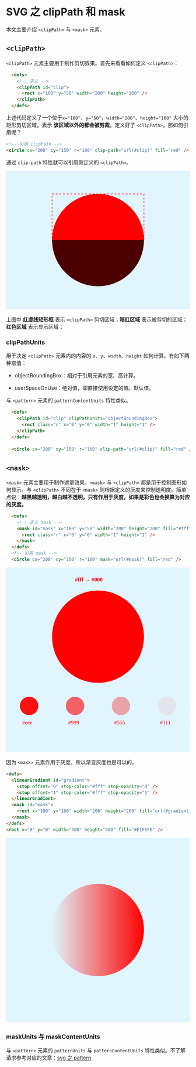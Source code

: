 # SVG 之 clipPath 和 mask

本文主要介绍 `<clipPath>` 与 `<mask>` 元素。

## `<clipPath>`

`<clipPath>` 元素主要用于制作剪切效果。首先来看看如何定义 `<clipPath>`：

```html
  <defs>
    <!-- 定义 -->
    <clipPath id="clip">
      <rect x="100" y="50" width="200" height="100" />
    </clipPath>
  </defs>
```

上述代码定义了一个位于`x="100"`、`y="50"`，`width="200"`、`height="100"` 大小的矩形剪切区域。表示 **该区域以外的都会被剪裁**。定义好了 `<clipPath>`，那如何引用呢？

```html
<!-- 引用 clipPath -->
<circle cx="200" cy="150" r="100" clip-path="url(#clip)" fill="red" />
```
通过 `clip-path` 特性就可以引用刚定义的 `<clipPath>`。

![clippath](./imgs/clip.svg)

上图中 **红虚线矩形框** 表示 `<clipPath>` 剪切区域；**暗红区域** 表示被剪切的区域；**红色区域** 表示显示区域；

### clipPathUnits

用于决定 `<clipPath>` 元素内的内容的 `x`、`y`、`width`、`height` 如何计算。有如下两种取值：

- objectBoundingBox：相对于引用元素的宽、高计算。

- userSpaceOnUse：绝对值，即直接使用设定的值。默认值。

与 `<pattern>` 元素的 `patternContentUnits` 特性类似。

```html
  <defs>
    <clipPath id="clip" clipPathUnits="objectBoundingBox">
      <rect class="c" x="0" y="0" width="1" height="1" />
    </clipPath>
  </defs>

  <circle cx="200" cy="150" r="100" clip-path="url(#clip)" fill="red" />
```

## `<mask>`

`<mask>` 元素主要用于制作遮罩效果。`<mask>` 与 `<clipPath>` 都是用于控制图形如何显示。与 `<clipPath>` 不同在于 `<mask>` 则根据定义的灰度来控制透明度。简单点说：**越黑越透明，越白越不透明。只有作用于灰度，如果是彩色也会换算为对应的灰度。**

```html
  <defs>
    <!-- 定义 mask -->
    <mask id="mask" x="100" y="50" width="200" height="200" fill="#fff" maskContentUnits="objectBoundingBox" maskUnits="userSpaceOnUse" >
      <rect class="r" x="0" y="0" width="1" height="1" />
    </mask>
  </defs>
  <!-- 引用 mask -->
  <circle cx="200" cy="150" r="100" mask="url(#mask)" fill="red" />
```

![mask](./imgs/mask.svg)

因为 `<mask>` 元素作用于灰度，所以渐变灰度也是可以的。

```html
<defs>
  <linearGradient id="gradient">
    <stop offset="0" stop-color="#fff" stop-opacity="0" />
    <stop offset="1" stop-color="#fff" stop-opacity="1" />
  </linearGradient>
  <mask id="mask">
    <rect x="100" y="100" width="200" height="200" fill="url(#gradient)"  />
  </mask>
</defs>
<rect x="0" y="0" width="400" height="400" fill="#E1F5FE" />
```
![mask](./imgs/mask1.svg)

### maskUnits 与 maskContentUnits

与 `<pattern>` 元素的 `patternUnits` 与 `patternContentUnits` 特性类似。不了解请求参考对应的文章：[svg 之 pattern](../svg之pattern/svg之pattern.md#patternUnits)

